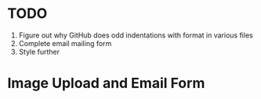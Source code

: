 # TODO
1. Figure out why GitHub does odd indentations with format in various files
2. Complete email mailing form
3. Style further

# Image Upload and Email Form
